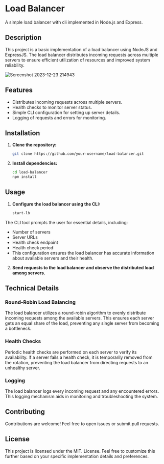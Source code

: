 # Load Balancer

A simple load balancer with cli implemented in Node.js and Express.

## Description

This project is a basic implementation of a load balancer using NodeJS and ExpressJS. The load balancer distributes incoming requests across multiple servers to ensure efficient utilization of resources and improved system reliability.

![Screenshot 2023-12-23 214943](https://github.com/harshilsharmaa/Load-Balancer/assets/71216106/c91bdfca-7327-45a7-a5a4-d39f0330f81a)


## Features

- Distributes incoming requests across multiple servers.
- Health checks to monitor server status.
- Simple CLI configuration for setting up server details.
- Logging of requests and errors for monitoring.

## Installation

1. **Clone the repository:**

   ```bash
   git clone https://github.com/your-username/load-balancer.git

   
2. **Install dependencies:**

   ```bash
   cd load-balancer
   npm install

   
## Usage

1. **Configure the load balancer using the CLI:**

   ```bash
   start-lb

 The CLI tool prompts the user for essential details, including:

- Number of servers
- Server URLs
- Health check endpoint
- Health check period
- This configuration ensures the load balancer has accurate information about available servers and their health.

   
2. **Send requests to the load balancer and observe the distributed load among servers.**

## Technical Details

### Round-Robin Load Balancing
The load balancer utilizes a round-robin algorithm to evenly distribute incoming requests among the available servers. This ensures each server gets an equal share of the load, preventing any single server from becoming a bottleneck.

### Health Checks
Periodic health checks are performed on each server to verify its availability. If a server fails a health check, it is temporarily removed from the rotation, preventing the load balancer from directing requests to an unhealthy server.

### Logging
The load balancer logs every incoming request and any encountered errors. This logging mechanism aids in monitoring and troubleshooting the system.

## Contributing
Contributions are welcome! Feel free to open issues or submit pull requests.

## License
This project is licensed under the MIT. License.
Feel free to customize this further based on your specific implementation details and preferences.

